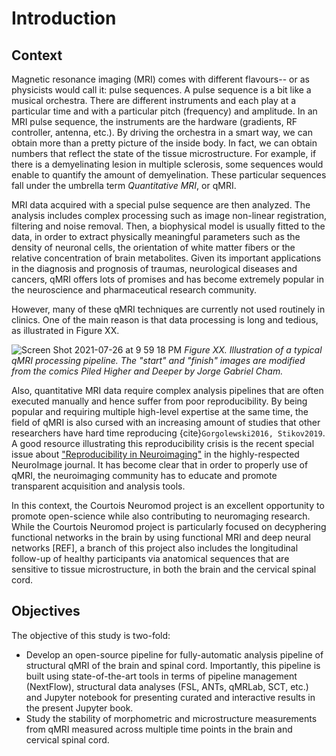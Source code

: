 # Introduction 

## Context

Magnetic resonance imaging (MRI) comes with different flavours-- or as physicists would call it: pulse sequences. A pulse sequence is a bit like a musical orchestra. There are different instruments and each play at a particular time and with a particular pitch (frequency) and amplitude. In an MRI pulse sequence, the instruments are the hardware (gradients, RF controller, antenna, etc.). By driving the orchestra in a smart way, we can obtain more than a pretty picture of the inside body. In fact, we can obtain numbers that reflect the state of the tissue microstructure. For example, if there is a demyelinating lesion in multiple sclerosis, some sequences would enable to quantify the amount of demyelination. These particular sequences fall under the umbrella term _Quantitative MRI_, or qMRI. 

MRI data acquired with a special pulse sequence are then analyzed. The analysis includes complex processing such as image non-linear registration, filtering and noise removal. Then, a biophysical model is usually fitted to the data, in order to extract physically meaningful parameters such as the density of neuronal cells, the orientation of white matter fibers or the relative concentration of brain metabolites. Given its important applications in the diagnosis and prognosis of traumas, neurological diseases and cancers, qMRI offers lots of promises and has become extremely popular in the neuroscience and pharmaceutical research community. 

However, many of these qMRI techniques are currently not used routinely in clinics. One of the main reason is that data processing is long and tedious, as illustrated in Figure XX. 

![Screen Shot 2021-07-26 at 9 59 18 PM](https://user-images.githubusercontent.com/2482071/127083234-6efd2c7a-352b-4ee0-81d9-9c278f4caf01.png)
_Figure XX. Illustration of a typical qMRI processing pipeline. The "start" and "finish" images are modified from the comics _Piled Higher and Deeper_ by Jorge Gabriel Cham._ 

Also, quantitative MRI data require complex analysis pipelines that are often executed manually and hence suffer from poor reproducibility. By being popular and requiring multiple high-level expertise at the same time, the field of qMRI is also cursed with an increasing amount of studies that other researchers have hard time reproducing {cite}`Gorgolewski2016, Stikov2019`. A good resource illustrating this reproducibility crisis is the recent special issue about ["Reproducibility in Neuroimaging"](https://www.sciencedirect.com/journal/neuroimage/special-issue/102ML28LZ8W) in the highly-respected NeuroImage journal. It has become clear that in order to properly use of qMRI, the neuroimaging community has to educate and promote transparent acquisition and analysis tools. 

In this context, the Courtois Neuromod project is an excellent opportunity to promote open-science while also contributing to neuromaging research.
While the Courtois Neuromod project is particularly focused on decyphering functional networks in the brain by using functional MRI and deep neural networks [REF], a branch of this project also includes the longitudinal follow-up of healthy participants via anatomical sequences that are sensitive to tissue microstructure, in both the brain and the cervical spinal cord. 

## Objectives

The objective of this study is two-fold:
- Develop an open-source pipeline for fully-automatic analysis pipeline of structural qMRI of the brain and spinal cord. Importantly, this pipeline is built using state-of-the-art tools in terms of pipeline management (NextFlow), structural data analyses (FSL, ANTs, qMRLab, SCT, etc.) and Jupyter notebook for presenting curated and interactive results in the present Jupyter book. 
- Study the stability of morphometric and microstructure measurements from qMRI measured across multiple time points in the brain and cervical spinal cord. 

